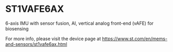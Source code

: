 # ST1VAFE6AX

6-axis IMU with sensor fusion, AI, vertical analog front-end (vAFE) for biosensing

For more info, please visit the device page at https://www.st.com/en/mems-and-sensors/st1vafe6ax.html


